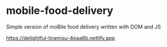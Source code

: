 # mobile-food-delivery
Simple version of moBile food delivery written with DOM and JS


https://delightful-tiramisu-4eaa6b.netlify.app
